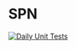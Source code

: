 # SPN

[![Daily Unit Tests](https://github.com/savent404/spn/actions/workflows/unittest.yaml/badge.svg)](https://github.com/savent404/spn/actions/workflows/unittest.yaml)
